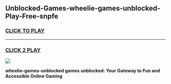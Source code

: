 
## Unblocked-Games-wheelie-games-unblocked-Play-Free-snpfe
<h3>
<a href="https://premium76.site?title=wheelie-games-unblocked&ref=18A">CLICK TO PLAY</a></h3>
<hr>

<h3>
<a href="https://premium76.site?title=wheelie-games-unblocked&ref=18A">CLICK 2 PLAY</a>
  
</h3>

<a href="https://premium76.site?title=wheelie-games-unblocked&ref=18A"><img src="https://clearcache.store/games.png"></a>


**wheelie-games-unblocked games unblocked: Your Gateway to Fun and Accessible Online Gaming**
